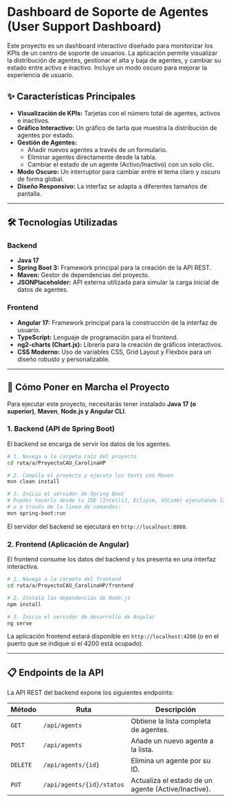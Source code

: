 # Dashboard de Soporte de Agentes (User Support Dashboard)

Este proyecto es un dashboard interactivo diseñado para monitorizar los KPIs de un centro de soporte de usuarios. La aplicación permite visualizar la distribución de agentes, gestionar el alta y baja de agentes, y cambiar su estado entre activo e inactivo. Incluye un modo oscuro para mejorar la experiencia de usuario.


## ✨ Características Principales

- **Visualización de KPIs:** Tarjetas con el número total de agentes, activos e inactivos.
- **Gráfico Interactivo:** Un gráfico de tarta que muestra la distribución de agentes por estado.
- **Gestión de Agentes:**
  - Añadir nuevos agentes a través de un formulario.
  - Eliminar agentes directamente desde la tabla.
  - Cambiar el estado de un agente (Activo/Inactivo) con un solo clic.
- **Modo Oscuro:** Un interruptor para cambiar entre el tema claro y oscuro de forma global.
- **Diseño Responsivo:** La interfaz se adapta a diferentes tamaños de pantalla.

---

## 🛠️ Tecnologías Utilizadas

### Backend
- **Java 17**
- **Spring Boot 3:** Framework principal para la creación de la API REST.
- **Maven:** Gestor de dependencias del proyecto.
- **JSONPlaceholder:** API externa utilizada para simular la carga inicial de datos de agentes.

### Frontend
- **Angular 17:** Framework principal para la construcción de la interfaz de usuario.
- **TypeScript:** Lenguaje de programación para el frontend.
- **ng2-charts (Chart.js):** Librería para la creación de gráficos interactivos.
- **CSS Moderno:** Uso de variables CSS, Grid Layout y Flexbox para un diseño robusto y personalizable.

---

## 🚀 Cómo Poner en Marcha el Proyecto

Para ejecutar este proyecto, necesitarás tener instalado **Java 17 (o superior)**, **Maven**, **Node.js y Angular CLI**.

### 1. Backend (API de Spring Boot)

El backend se encarga de servir los datos de los agentes.

```bash
# 1. Navega a la carpeta raíz del proyecto
cd ruta/a/ProyectoCAU_CarolinaHP

# 2. Compila el proyecto y ejecuta los tests con Maven
mvn clean install

# 3. Inicia el servidor de Spring Boot
# Puedes hacerlo desde tu IDE (IntelliJ, Eclipse, VSCode) ejecutando la clase `DashboardApplication.java`
# o a través de la línea de comandos:
mvn spring-boot:run
```
El servidor del backend se ejecutará en `http://localhost:8080`.

### 2. Frontend (Aplicación de Angular)

El frontend consume los datos del backend y los presenta en una interfaz interactiva.

```bash
# 1. Navega a la carpeta del frontend
cd ruta/a/ProyectoCAU_CarolinaHP/frontend

# 2. Instala las dependencias de Node.js
npm install

# 3. Inicia el servidor de desarrollo de Angular
ng serve
```
La aplicación frontend estará disponible en `http://localhost:4200` (o en el puerto que se indique si el 4200 está ocupado).

---

## 📋 Endpoints de la API

La API REST del backend expone los siguientes endpoints:

| Método | Ruta                      | Descripción                                     |
|--------|---------------------------|-------------------------------------------------|
| `GET`    | `/api/agents`             | Obtiene la lista completa de agentes.           |
| `POST`   | `/api/agents`             | Añade un nuevo agente a la lista.               |
| `DELETE` | `/api/agents/{id}`        | Elimina un agente por su ID.                    |
| `PUT`    | `/api/agents/{id}/status` | Actualiza el estado de un agente (Active/Inactive). |

